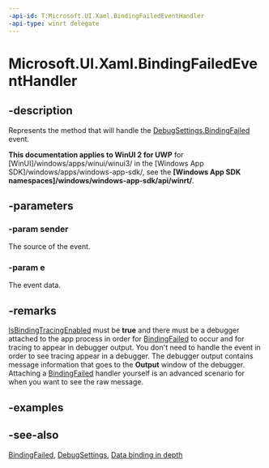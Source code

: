 ```yaml
---
-api-id: T:Microsoft.UI.Xaml.BindingFailedEventHandler
-api-type: winrt delegate
---
```

<!-- Delegate syntax.
public delegate void BindingFailedEventHandler(System.Object sender, Windows.UI.Xaml.BindingFailedEventArgs e)
-->
# Microsoft.UI.Xaml.BindingFailedEventHandler

## -description
Represents the method that will handle the [DebugSettings.BindingFailed](debugsettings_bindingfailed.md) event.

**This documentation applies to WinUI 2 for UWP** for [WinUI]/windows/apps/winui/winui3/ in the [Windows App SDK]/windows/apps/windows-app-sdk/, see the **[Windows App SDK namespaces]/windows/windows-app-sdk/api/winrt/**.

## -parameters
### -param sender
The source of the event.

### -param e
The event data.


## -remarks
[IsBindingTracingEnabled](debugsettings_isbindingtracingenabled.md) must be **true** and there must be a debugger attached to the app process in order for [BindingFailed](debugsettings_bindingfailed.md) to occur and for tracing to appear in debugger output. You don't need to handle the event in order to see tracing appear in a debugger. The debugger output contains message information that goes to the **Output** window of the debugger. Attaching a [BindingFailed](debugsettings_bindingfailed.md) handler yourself is an advanced scenario for when you want to see the raw message.

## -examples

## -see-also
[BindingFailed](debugsettings_bindingfailed.md), [DebugSettings](debugsettings.md), [Data binding in depth](/windows/uwp/data-binding/data-binding-in-depth)
